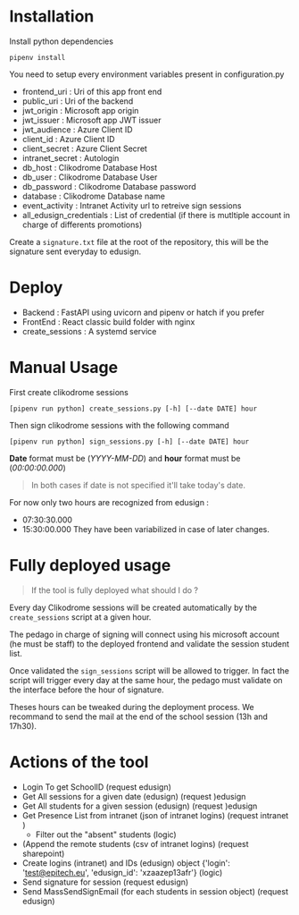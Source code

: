 # Installation
Install python dependencies
```
pipenv install
```

You need to setup every environment variables present in configuration.py
- frontend_uri : Uri of this app front end
- public_uri : Uri of the backend
- jwt_origin : Microsoft app origin
- jwt_issuer : Microsoft app JWT issuer
- jwt_audience : Azure Client ID
- client_id : Azure Client ID
- client_secret : Azure Client Secret
- intranet_secret : Autologin
- db_host : Clikodrome Database Host
- db_user : Clikodrome Database User
- db_password : Clikodrome Database password
- database : Clikodrome Database name
- event_activity : Intranet Activity url to retreive sign sessions
- all_edusign_credentials : List of credential (if there is mutltiple account in charge of differents promotions)

Create a `signature.txt` file at the root of the repository, this will be the signature sent everyday to edusign.

# Deploy
- Backend : FastAPI using uvicorn and pipenv or hatch if you prefer
- FrontEnd : React classic build folder with nginx
- create_sessions : A systemd service
# Manual Usage
First create clikodrome sessions
```
[pipenv run python] create_sessions.py [-h] [--date DATE] hour
```
Then sign clikodrome sessions with the following command
```
[pipenv run python] sign_sessions.py [-h] [--date DATE] hour
```
**Date** format must be (*YYYY-MM-DD*) and **hour** format must be (*00:00:00.000*)

> In both cases if date is not specified it'll take today's date.

For now only two hours are recognized from edusign : 
- 07:30:30.000
- 15:30:00.000
They have been variabilized in case of later changes.

# Fully deployed usage
> If the tool is fully deployed what should I do ?

Every day Clikodrome sessions will be created automatically by the `create_sessions` script at a given hour. 

The pedago in charge of signing will connect using his microsoft account (he must be staff) to the deployed frontend and validate the session student list.

Once validated the `sign_sessions` script will be allowed to trigger. In fact the script will trigger every day at the same hour, the pedago must validate on the interface before the hour of signature.

Theses hours can be tweaked during the deployment process. We recommand to send the mail at the end of the school session (13h and 17h30).

# Actions of the tool
- Login To get SchoolID (request edusign)
- Get All sessions for a given date (edusign) (request )edusign
- Get All students for a given session (edusign) (request )edusign
- Get Presence List from intranet (json of intranet logins) (request intranet )
  - Filter out the "absent" students (logic)
- (Append the remote students (csv of intranet logins) (request sharepoint)
- Create logins (intranet) and IDs (edusign) object {'login': 'test@epitech.eu', 'edusign_id': 'xzaazep13afr'} (logic)
- Send signature for session (request edusign)
- Send MassSendSignEmail (for each students in session object) (request edusign)